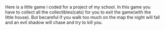 Here is a little game i coded for a project of my school.
In this game you have to collect all the collectibles(cats) for you to exit the game(with the little house).
But becareful if you walk too much on the map the night will fall and an evil shadow will chase and try to kill you.
